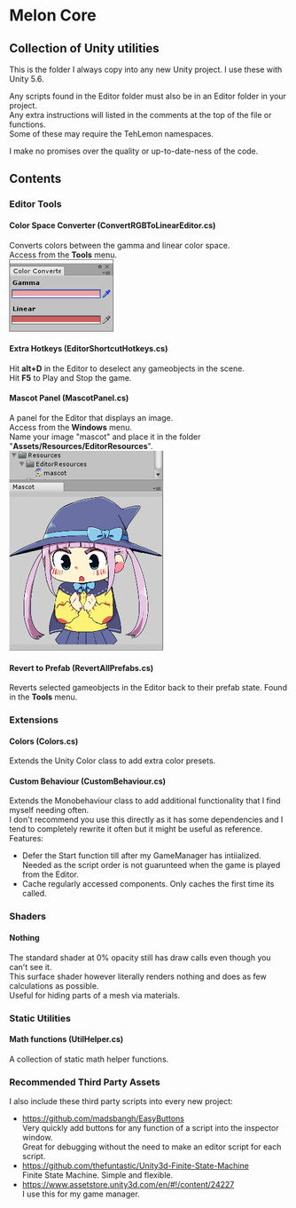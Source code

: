 # Melon Core
## Collection of Unity utilities

This is the folder I always copy into any new Unity project. I use these with Unity 5.6.  

Any scripts found in the Editor folder must also be in an Editor folder in your project.  
Any extra instructions will listed in the comments at the top of the file or functions.  
Some of these may require the TehLemon namespaces.  

I make no promises over the quality or up-to-date-ness of the code.

## Contents

### Editor Tools

#### Color Space Converter (ConvertRGBToLinearEditor.cs)
Converts colors between the gamma and linear color space.  
Access from the **Tools** menu.  
![Color Converter Screenshot](Images/ColorConverter.png)

#### Extra Hotkeys (EditorShortcutHotkeys.cs)
Hit **alt+D** in the Editor to deselect any gameobjects in the scene.  
Hit **F5** to Play and Stop the game.

#### Mascot Panel (MascotPanel.cs)
A panel for the Editor that displays an image.  
Access from the **Windows** menu.  
Name your image "mascot" and place it in the folder "**Assets/Resources/EditorResources**".  
![Mascot Screenshot](Images/Mascot.png)

#### Revert to Prefab (RevertAllPrefabs.cs)
Reverts selected gameobjects in the Editor back to their prefab state.
Found in the **Tools** menu.

### Extensions

#### Colors (Colors.cs)
Extends the Unity Color class to add extra color presets.

#### Custom Behaviour (CustomBehaviour.cs)
Extends the Monobehaviour class to add additional functionality that I find myself needing often.  
I don't recommend you use this directly as it has some dependencies and I tend to completely rewrite it often but it might be useful as reference.  
Features:  
* Defer the Start function till after my GameManager has intiialized.  
Needed as the script order is not guarunteed when the game is played from the Editor.  
* Cache regularly accessed components. Only caches the first time its called. 

### Shaders

#### Nothing
The standard shader at 0% opacity still has draw calls even though you can't see it.  
This surface shader however literally renders nothing and does as few calculations as possible.  
Useful for hiding parts of a mesh via materials.

### Static Utilities

#### Math functions (UtilHelper.cs)
A collection of static math helper functions.

### Recommended Third Party Assets
I also include these third party scripts into every new project:
* https://github.com/madsbangh/EasyButtons  
Very quickly add buttons for any function of a script into the inspector window.  
Great for debugging without the need to make an editor script for each script.
* https://github.com/thefuntastic/Unity3d-Finite-State-Machine  
Finite State Machine. Simple and flexible.
* https://www.assetstore.unity3d.com/en/#!/content/24227  
I use this for my game manager.



